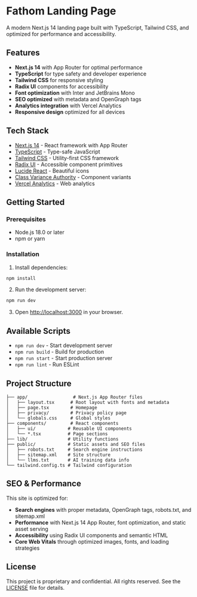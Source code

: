 # Fathom Landing Page

A modern Next.js 14 landing page built with TypeScript, Tailwind CSS, and optimized for performance and accessibility.

## Features

- **Next.js 14** with App Router for optimal performance
- **TypeScript** for type safety and developer experience
- **Tailwind CSS** for responsive styling
- **Radix UI** components for accessibility
- **Font optimization** with Inter and JetBrains Mono
- **SEO optimized** with metadata and OpenGraph tags
- **Analytics integration** with Vercel Analytics
- **Responsive design** optimized for all devices

## Tech Stack

- [Next.js 14](https://nextjs.org/) - React framework with App Router
- [TypeScript](https://www.typescriptlang.org/) - Type-safe JavaScript
- [Tailwind CSS](https://tailwindcss.com/) - Utility-first CSS framework
- [Radix UI](https://www.radix-ui.com/) - Accessible component primitives
- [Lucide React](https://lucide.dev/) - Beautiful icons
- [Class Variance Authority](https://cva.style/docs) - Component variants
- [Vercel Analytics](https://vercel.com/analytics) - Web analytics

## Getting Started

### Prerequisites

- Node.js 18.0 or later
- npm or yarn

### Installation

1. Install dependencies:
```bash
npm install
```

2. Run the development server:
```bash
npm run dev
```

3. Open [http://localhost:3000](http://localhost:3000) in your browser.

## Available Scripts

- `npm run dev` - Start development server
- `npm run build` - Build for production
- `npm run start` - Start production server
- `npm run lint` - Run ESLint

## Project Structure

```
├── app/                 # Next.js App Router files
│   ├── layout.tsx      # Root layout with fonts and metadata
│   ├── page.tsx        # Homepage
│   ├── privacy/        # Privacy policy page
│   └── globals.css     # Global styles
├── components/         # React components
│   ├── ui/            # Reusable UI components
│   └── *.tsx          # Page sections
├── lib/               # Utility functions
├── public/            # Static assets and SEO files
│   ├── robots.txt     # Search engine instructions
│   ├── sitemap.xml    # Site structure
│   └── llms.txt       # AI training data info
└── tailwind.config.ts # Tailwind configuration
```

## SEO & Performance

This site is optimized for:

- **Search engines** with proper metadata, OpenGraph tags, robots.txt, and sitemap.xml
- **Performance** with Next.js 14 App Router, font optimization, and static asset serving
- **Accessibility** using Radix UI components and semantic HTML
- **Core Web Vitals** through optimized images, fonts, and loading strategies

## License

This project is proprietary and confidential. All rights reserved. See the [LICENSE](LICENSE) file for details.
